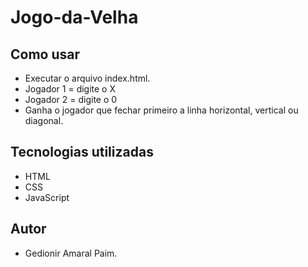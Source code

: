 # Jogo-da-Velha

## Como usar
  * Executar o arquivo index.html.
  * Jogador 1 = digite o X
  * Jogador 2 = digite o 0
  * Ganha o jogador que fechar primeiro a linha horizontal, vertical ou diagonal.
  
## Tecnologias utilizadas
  * HTML
  * CSS
  * JavaScript
  
## Autor
  * Gedionir Amaral Paim.
